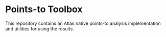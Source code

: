 # Points-to Toolbox
This repository contains an Atlas native points-to analysis implementation and utilities for using the results.
